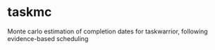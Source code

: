 # taskmc
Monte carlo estimation of completion dates for taskwarrior, following evidence-based scheduling
